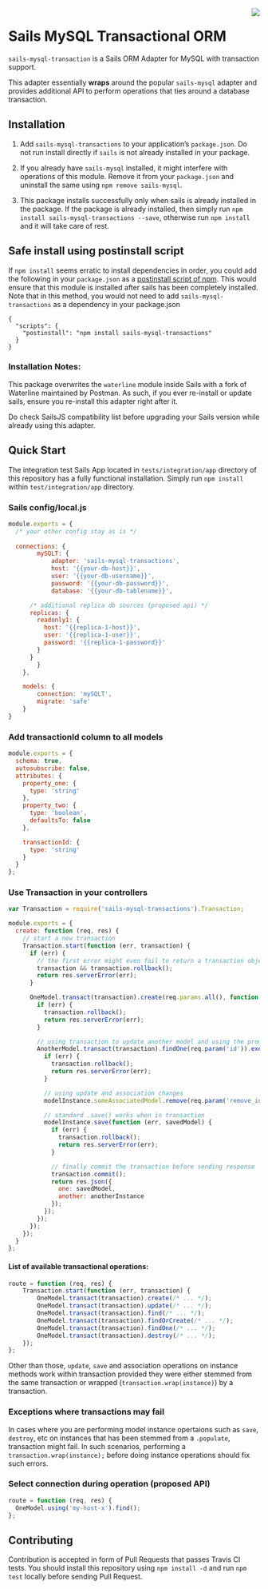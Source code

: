 <img src="https://travis-ci.org/postmanlabs/sails-mysql-transactions.svg?branch=master" align="right" />

# Sails MySQL Transactional ORM

`sails-mysql-transaction` is a Sails ORM Adapter for MySQL with transaction support.

This adapter essentially __wraps__ around the popular `sails-mysql` adapter and provides additional API to perform 
operations that ties around a database transaction.

## Installation

1. Add `sails-mysql-transactions` to your application’s `package.json`. Do not run install directly if `sails` is not 
already installed in your package.


2. If you already have `sails-mysql` installed, it might interfere with operations of this module. Remove it from your 
`package.json` and uninstall the same using `npm remove sails-mysql`.

3. This package installs successfully only when sails is already installed in the package. If the package is already
installed, then simply run `npm install sails-mysql-transactions --save`, otherwise run `npm install` and it will take
care of rest.

## Safe install using postinstall script

If `npm install` seems erratic to install dependencies in order, you could add the following in your `package.json` as 
a [postinstall script of npm](https://docs.npmjs.com/misc/scripts). This would ensure that this module is installed after 
sails has been completely installed. Note that in this method, you would not need to add `sails-mysql-transactions` as a 
dependency in your package.json

```
{
  "scripts": {
    "postinstall": "npm install sails-mysql-transactions"
  }
}
```

### Installation Notes:

This package overwrites the `waterline` module inside Sails with a fork of Waterline maintained by Postman. As such, 
if you ever re-install or update sails, ensure you re-install this adapter right after it. 

Do check SailsJS compatibility list before upgrading your Sails version while already using this adapter.

## Quick Start

The integration test Sails App located in `tests/integration/app` directory of this repository has a fully functional
installation. Simply run `npm install` within `test/integration/app` directory.

### Sails config/local.js

```js
module.exports = {
  /* your other config stay as is */
  
  connections: {
		mySQLT: {
			adapter: 'sails-mysql-transactions',
			host: '{{your-db-host}}',
			user: '{{your-db-username}}',
			password: '{{your-db-password}}',
			database: '{{your-db-tablename}}',

      /* additional replica db sources (proposed api) */
      replicas: {
        readonly1: {
          host: '{{replica-1-host}}',
          user: '{{replica-1-user}}',
          password: '{{replica-1-password}}'
        }
      }
		}
	},

	models: {
		connection: 'mySQLT',
		migrate: 'safe'
	}
}
```

### Add transactionId column to all models

```js
module.exports = {
  schema: true,
  autosubscribe: false,
  attributes: {
    property_one: {
      type: 'string'
    },
    property_two: {
      type: 'boolean',
      defaultsTo: false
    },

    transactionId: {
      type: 'string'
    }
  }
};
```

### Use Transaction in your controllers

```javascript
var Transaction = require('sails-mysql-transactions').Transaction;

module.exports = {
  create: function (req, res) {
    // start a new transaction
    Transaction.start(function (err, transaction) {
      if (err) {
        // the first error might even fail to return a transaction object, so double-check.
        transaction && transaction.rollback();
        return res.serverError(err);
      }

      OneModel.transact(transaction).create(req.params.all(), function (err, modelInstance) {
        if (err) {
          transaction.rollback();
          return res.serverError(err);
        }

        // using transaction to update another model and using the promises architecture
        AnotherModel.transact(transaction).findOne(req.param('id')).exec(function (err, anotherInstance) {
          if (err) {
            transaction.rollback();
            return res.serverError(err);
          }

          // using update and association changes
          modelInstance.someAssociatedModel.remove(req.param('remove_id'));

          // standard .save() works when in transaction
          modelInstance.save(function (err, savedModel) {
            if (err) {
              transaction.rollback();
              return res.serverError(err);
            }

            // finally commit the transaction before sending response
            transaction.commit();
            return res.json({
              one: savedModel,
              another: anotherInstance
            });
          });
        });
      });
    });
  }
};
```

#### List of available transactional operations:

```javascript
route = function (req, res) {
	Transaction.start(function (err, transaction) {
		OneModel.transact(transaction).create(/* ... */);
		OneModel.transact(transaction).update(/* ... */);
		OneModel.transact(transaction).find(/* ... */);
		OneModel.transact(transaction).findOrCreate(/* ... */);
		OneModel.transact(transaction).findOne(/* ... */);
		OneModel.transact(transaction).destroy(/* ... */);
	});
};
```

Other than those, `update`, `save` and association operations on instance methods work within transaction provided they
were either stemmed from the same transaction or wrapped (`transaction.wrap(instance)`) by a transaction.


### Exceptions where transactions may fail

In cases where you are performing model instance opertaions such as `save`, `destroy`, etc on instances that has been
stemmed from a `.populate`, transaction might fail. In such scenarios, performing a `transaction.wrap(instance);` before
doing instance operations should fix such errors.


### Select connection during operation (proposed API)

```javascript
route = function (req, res) {
  OneModel.using('my-host-x').find();
};
```


## Contributing

Contribution is accepted in form of Pull Requests that passes Travis CI tests. You should install this repository using
`npm install -d` and run `npm test` locally before sending Pull Request.